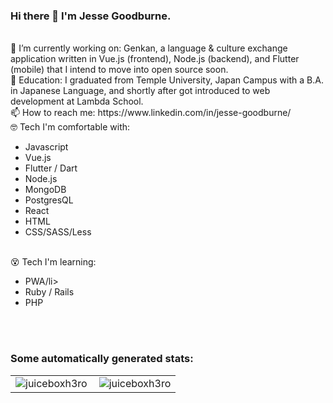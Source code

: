 ### Hi there 👋 I'm Jesse Goodburne.
<br>
🔭 I’m currently working on: Genkan, a language & culture exchange application written in Vue.js (frontend), Node.js (backend), and Flutter (mobile) that I intend to move into open source soon.
<br>
📖 Education: I graduated from Temple University, Japan Campus with a B.A. in Japanese Language, and shortly after got introduced to web development at Lambda School.
<br>
📫 How to reach me: https://www.linkedin.com/in/jesse-goodburne/
<br>
🤓 Tech I'm comfortable with:
<ul>
  <li>Javascript</li>
  <li>Vue.js</li>
  <li>Flutter / Dart</li>
  <li>Node.js</li>
  <li>MongoDB</li>
  <li>PostgresQL</li>
  <li>React</li>
  <li>HTML</li>
  <li>CSS/SASS/Less</li>
</ul>
<br>
😵 Tech I'm learning:
<ul>
  <li>PWA/li>
  <li>Ruby / Rails</li>
  <li>PHP</li>
</ul>
<br><br>
<h3 align="left">Some automatically generated stats:</h3>
<table>
  <tr>
    <td>
      <img align="left" src="https://github-readme-stats.vercel.app/api/top-langs?username=juiceboxh3ro&show_icons=true&locale=en&layout=compact&text_color=ffffff&hide_border=true&bg_color=0E141B&title_color=4A67F7" alt="juiceboxh3ro" />
    </td>
    <td>
      <img align="center" src="https://github-readme-stats.vercel.app/api?username=juiceboxh3ro&show_icons=true&text_color=ffffff&hide_border=true&bg_color=0E141B&title_color=4A67F7&locale=en" alt="juiceboxh3ro" />
    </td>
  </tr>
</table>
